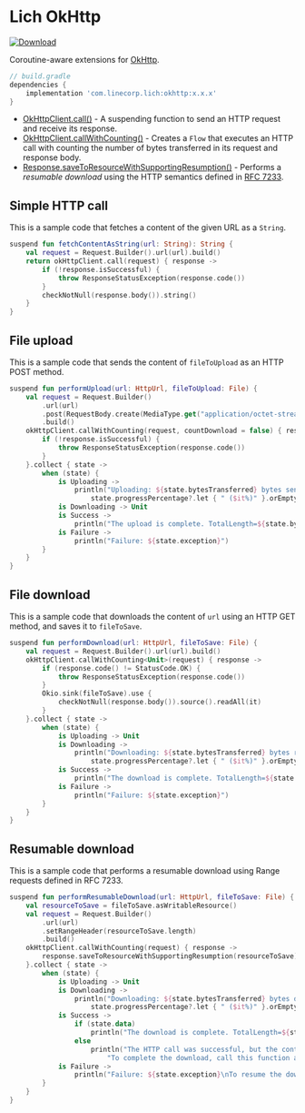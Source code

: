 # Lich OkHttp

[ ![Download](https://api.bintray.com/packages/line/lich/okhttp/images/download.svg) ](https://bintray.com/line/lich/okhttp/_latestVersion)

Coroutine-aware extensions for [OkHttp](https://square.github.io/okhttp/).

```groovy
// build.gradle
dependencies {
    implementation 'com.linecorp.lich:okhttp:x.x.x'
}
```

- [OkHttpClient.call()](src/main/java/com/linecorp/lich/okhttp/OkHttpExtensions.kt) - A suspending
function to send an HTTP request and receive its response.
- [OkHttpClient.callWithCounting()](src/main/java/com/linecorp/lich/okhttp/CallWithCounting.kt) -
Creates a `Flow` that executes an HTTP call with counting the number of bytes transferred in its
request and response body.
- [Response.saveToResourceWithSupportingResumption()](src/main/java/com/linecorp/lich/okhttp/ResumableDownload.kt) -
Performs a *resumable download* using the HTTP semantics defined in [RFC 7233](https://tools.ietf.org/html/rfc7233).

## Simple HTTP call

This is a sample code that fetches a content of the given URL as a `String`.
```kotlin
suspend fun fetchContentAsString(url: String): String {
    val request = Request.Builder().url(url).build()
    return okHttpClient.call(request) { response ->
        if (!response.isSuccessful) {
            throw ResponseStatusException(response.code())
        }
        checkNotNull(response.body()).string()
    }
}
```

## File upload

This is a sample code that sends the content of `fileToUpload` as an HTTP POST method.
```kotlin
suspend fun performUpload(url: HttpUrl, fileToUpload: File) {
    val request = Request.Builder()
        .url(url)
        .post(RequestBody.create(MediaType.get("application/octet-stream"), fileToUpload))
        .build()
    okHttpClient.callWithCounting(request, countDownload = false) { response ->
        if (!response.isSuccessful) {
            throw ResponseStatusException(response.code())
        }
    }.collect { state ->
        when (state) {
            is Uploading ->
                println("Uploading: ${state.bytesTransferred} bytes sent." +
                    state.progressPercentage?.let { " ($it%)" }.orEmpty())
            is Downloading -> Unit
            is Success ->
                println("The upload is complete. TotalLength=${state.bytesUploaded}")
            is Failure ->
                println("Failure: ${state.exception}")
        }
    }
}
```

## File download

This is a sample code that downloads the content of `url` using an HTTP GET method, and saves it to `fileToSave`.
```kotlin
suspend fun performDownload(url: HttpUrl, fileToSave: File) {
    val request = Request.Builder().url(url).build()
    okHttpClient.callWithCounting<Unit>(request) { response ->
        if (response.code() != StatusCode.OK) {
            throw ResponseStatusException(response.code())
        }
        Okio.sink(fileToSave).use {
            checkNotNull(response.body()).source().readAll(it)
        }
    }.collect { state ->
        when (state) {
            is Uploading -> Unit
            is Downloading ->
                println("Downloading: ${state.bytesTransferred} bytes received." +
                    state.progressPercentage?.let { " ($it%)" }.orEmpty())
            is Success ->
                println("The download is complete. TotalLength=${state.bytesDownloaded}")
            is Failure ->
                println("Failure: ${state.exception}")
        }
    }
}
```

## Resumable download

This is a sample code that performs a resumable download using Range requests defined in RFC 7233.
```kotlin
suspend fun performResumableDownload(url: HttpUrl, fileToSave: File) {
    val resourceToSave = fileToSave.asWritableResource()
    val request = Request.Builder()
        .url(url)
        .setRangeHeader(resourceToSave.length)
        .build()
    okHttpClient.callWithCounting(request) { response ->
        response.saveToResourceWithSupportingResumption(resourceToSave)
    }.collect { state ->
        when (state) {
            is Uploading -> Unit
            is Downloading ->
                println("Downloading: ${state.bytesTransferred} bytes downloaded." +
                    state.progressPercentage?.let { " ($it%)" }.orEmpty())
            is Success ->
                if (state.data)
                    println("The download is complete. TotalLength=${state.bytesDownloaded}")
                else
                    println("The HTTP call was successful, but the content may have a remaining part.\n" +
                        "To complete the download, call this function again.")
            is Failure ->
                println("Failure: ${state.exception}\nTo resume the download, call this function again.")
        }
    }
}
```
